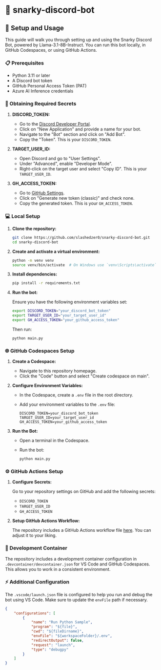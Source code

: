 # 🤖 snarky-discord-bot

## 🚀 Setup and Usage

This guide will walk you through setting up and using the Snarky Discord Bot, powered by Llama-3.1-8B-Instruct. You can run this bot locally, in GitHub Codespaces, or using GitHub Actions.

### 📋 Prerequisites

- Python 3.11 or later
- A Discord bot token
- GitHub Personal Access Token (PAT)
- Azure AI Inference credentials

### 🔑 Obtaining Required Secrets

1. **DISCORD_TOKEN:**

   - Go to the [Discord Developer Portal](https://discord.com/developers/applications).
   - Click on "New Application" and provide a name for your bot.
   - Navigate to the "Bot" section and click on "Add Bot".
   - Copy the "Token". This is your `DISCORD_TOKEN`.

2. **TARGET_USER_ID:**

   - Open Discord and go to "User Settings".
   - Under "Advanced", enable "Developer Mode".
   - Right-click on the target user and select "Copy ID". This is your `TARGET_USER_ID`.

3. **GH_ACCESS_TOKEN:**

   - Go to [GitHub Settings](https://github.com/settings/tokens).
   - Click on "Generate new token (classic)" and check none.
   - Copy the generated token. This is your `GH_ACCESS_TOKEN`.

### 💻 Local Setup

1. **Clone the repository:**

    ```sh
    git clone https://github.com/slashedzer0/snarky-discord-bot.git
    cd snarky-discord-bot
    ```

2. **Create and activate a virtual environment:**

    ```sh
    python -m venv venv
    source venv/bin/activate  # On Windows use `venv\Scripts\activate`
    ```

3. **Install dependencies:**

    ```sh
    pip install -r requirements.txt
    ```

4. **Run the bot:**

    Ensure you have the following environment variables set:

    ```sh
    export DISCORD_TOKEN="your_discord_bot_token"
    export TARGET_USER_ID="your_target_user_id"
    export GH_ACCESS_TOKEN="your_github_access_token"
    ```

    Then run:

    ```sh
    python main.py
    ```

### 🌐 GitHub Codespaces Setup

1. **Create a Codespace:**

    - Navigate to this repository homepage.
    - Click the "Code" button and select "Create codespace on main".

2. **Configure Environment Variables:**

    - In the Codespace, create a `.env` file in the root directory.
    - Add your environment variables to the `.env` file:

      ```env
      DISCORD_TOKEN=your_discord_bot_token
      TARGET_USER_ID=your_target_user_id
      GH_ACCESS_TOKEN=your_github_access_token
      ```

3. **Run the Bot:**

    - Open a terminal in the Codespace.
    - Run the bot:

      ```sh
      python main.py
      ```

### ⚙️ GitHub Actions Setup

1. **Configure Secrets:**

    Go to your repository settings on GitHub and add the following secrets:

    - `DISCORD_TOKEN`
    - `TARGET_USER_ID`
    - `GH_ACCESS_TOKEN`

2. **Setup GitHub Actions Workflow:**

    The repository includes a GitHub Actions workflow file [here](https://github.com/slashedzer0/snarky-discord-bot/blob/main/.github/workflows/bot.yml). You can adjust it to your liking.

### 🐳 Development Container

The repository includes a development container configuration in `.devcontainer/devcontainer.json` for VS Code and GitHub Codespaces. This allows you to work in a consistent environment.

### ⚡ Additional Configuration

The `.vscode/launch.json` file is configured to help you run and debug the bot using VS Code. Make sure to update the `envFile` path if necessary.

```json
{
    "configurations": [
        {
            "name": "Run Python Sample",
            "program": "${file}",
            "cwd": "${fileDirname}",
            "envFile": "${workspaceFolder}/.env",
            "redirectOutput": false,
            "request": "launch",
            "type": "debugpy"
        }
    ]
}
```
